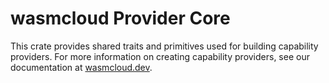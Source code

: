 # wasmcloud Provider Core

This crate provides shared traits and primitives used for building capability providers. For more information on creating capability
providers, see our documentation at [wasmcloud.dev](https://wasmcloud.dev/app-dev/create-provider/).
